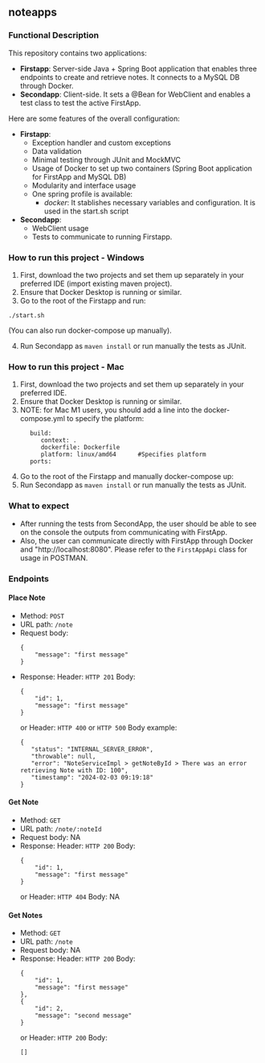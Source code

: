 ## noteapps
### Functional Description

This repository contains two applications:
- **Firstapp**: Server-side Java + Spring Boot application that enables three endpoints to create and retrieve notes. It connects to a MySQL DB through Docker.
- **Secondapp**: Client-side. It sets a @Bean for WebClient and enables a test class to test the active FirstApp.

Here are some features of the overall configuration:

- **Firstapp**:
  * Exception handler and custom exceptions
  * Data validation
  * Minimal testing through JUnit and MockMVC
  * Usage of Docker to set up two containers (Spring Boot application for FirstApp and MySQL DB)
  * Modularity and interface usage
  * One spring profile is available:
      * *docker*: It stablishes necessary variables and configuration. It is used in the start.sh script
- **Secondapp**:
  * WebClient usage
  * Tests to communicate to running Firstapp.

### How to run this project - Windows
1. First, download the two projects and set them up separately in your preferred IDE (import existing maven project).
2. Ensure that Docker Desktop is running or similar.
3. Go to the root of the Firstapp and run:
```
./start.sh
```
 (You can also run docker-compose up manually).

4. Run Secondapp as `maven install` or run manually the tests as JUnit.

### How to run this project - Mac
1. First, download the two projects and set them up separately in your preferred IDE.
2. Ensure that Docker Desktop is running or similar.
3. NOTE: for Mac M1 users, you should add a line into the docker-compose.yml to specify the platform:
```
      build:
         context: .
         dockerfile: Dockerfile
         platform: linux/amd64      #Specifies platform
      ports:
```
4. Go to the root of the Firstapp and manually docker-compose up:
5. Run Secondapp as `maven install` or run manually the tests as JUnit.

### What to expect
- After running the tests from SecondApp, the user should be able to see on the console the outputs from communicating with FirstApp.
- Also, the user can communicate directly with FirstApp through Docker and "http://localhost:8080". Please refer to the `FirstAppApi` class for usage in POSTMAN.

### Endpoints
#### Place Note
  - Method: `POST`
  - URL path: `/note`
  - Request body:
    ```
    {
        "message": "first message"
    }
    ```
  - Response:
    Header: `HTTP 201`
    Body:
      ```
      {
          "id": 1,
          "message": "first message"
      }
      ```
    or
    Header: `HTTP 400` or `HTTP 500`
    Body example:
      ```
     {
         "status": "INTERNAL_SERVER_ERROR",
         "throwable": null,
         "error": "NoteServiceImpl > getNoteById > There was an error retrieving Note with ID: 100",
         "timestamp": "2024-02-03 09:19:18"
     }
      ```
#### Get Note
  - Method: `GET`
  - URL path: `/note/:noteId`
  - Request body: NA
  - Response:
    Header: `HTTP 200`
    Body:
      ```
      {
          "id": 1,
          "message": "first message"
      }
      ```
    or
    Header: `HTTP 404`
    Body: NA
#### Get Notes
  - Method: `GET`
  - URL path: `/note`
  - Request body: NA
  - Response:
    Header: `HTTP 200`
    Body:
      ```
      {
          "id": 1,
          "message": "first message"
      },
      {
          "id": 2,
          "message": "second message"
      }
      ```
    or
    Header: `HTTP 200`
    Body:
      ```
      []
      ```
